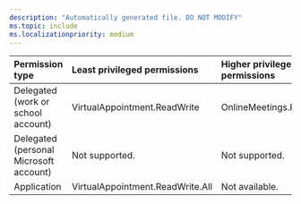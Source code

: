 ```yaml
---
description: "Automatically generated file. DO NOT MODIFY"
ms.topic: include
ms.localizationpriority: medium
---
```


|Permission type|Least privileged permissions|Higher privileged permissions|
|:---|:---|:---|
|Delegated (work or school account)|VirtualAppointment.ReadWrite|OnlineMeetings.ReadWrite|
|Delegated (personal Microsoft account)|Not supported.|Not supported.|
|Application|VirtualAppointment.ReadWrite.All|Not available.|

